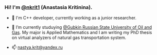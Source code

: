 ### Hi! I'm [**@nkrit1**](https://github.com/nkrit1) (Anastasia Kritinina).

- 🔭 I'm C++ developer, currently working as a junior researcher.

- 🌱 I’m currently studuying [@Gubkin Russian State University of Oil and Gas](https://en.gubkin.ru/). My major is Applied Mathematics and I am writing my PhD thesis on virtual analyzers of natural gas transportation system.

- 📫 nastya.krit@yandex.ru


<!--
**nkrit1/nkrit1** is a ✨ _special_ ✨ repository because its `README.md` (this file) appears on your GitHub profile.

Here are some ideas to get you started:

- 🔭 I’m currently working on ...
- 🌱 I’m currently learning ...
- 👯 I’m looking to collaborate on ...
- 🤔 I’m looking for help with ...
- 💬 Ask me about ...
- 📫 How to reach me: ...
- 😄 Pronouns: ...
- ⚡ Fun fact: ...
-->
